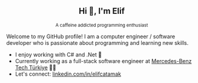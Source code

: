 <h2 align="center">Hi 👋, I'm Elif</h2>

<p align="center"><sub>A caffeine addicted programming enthusiast</sub></p>

Welcome to my GitHub profile! I am a computer engineer / software developer who is passionate about programming and learning new skills.

* I enjoy working with C# and .Net 🌱
* Currently working as a full-stack software engineer at [Mercedes-Benz Tech Türkiye][1] 👩‍💻
* Let's connect: [linkedin.com/in/elifcatamak][2]

[1]: https://www.mercedes-benz.com.tr/
[2]: https://www.linkedin.com/in/elifcatamak/
